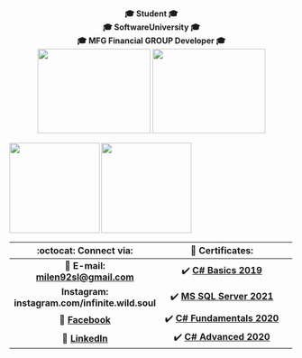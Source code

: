 <!-- Top text and gifs -->
<p align="center">
   <b>🎓 Student 🎓<br>🎓 SoftwareUniversity 🎓<br>🎓 MFG Financial GROUP Developer 🎓
   <br>
   <img width="200" height="150" src="https://media.giphy.com/media/10zxDv7Hv5RF9C/giphy.gif">
   <img width="200" height="150" src="https://media.giphy.com/media/du3J3cXyzhj75IOgvA/giphy.gif">
</p>

<!-- Statistics -->
<div>
  <img height="160" align="left" src="https://github-readme-stats.vercel.app/api?username=milen92sl&count_private=true&true&hide=issues&show_icons=true" />
  <img height="160" src="https://github-readme-stats.vercel.app/api/top-langs/?username=milen92sl&layout=compact" />
</div>

<!-- Table of content -->
| :octocat: Connect via: | :scroll: Certificates: | |
| :-: | :-: | :-: |
| :e-mail: **E-mail:**<br/>**milen92sl@gmail.com**| :heavy_check_mark: [**C# Basics 2019**](https://softuni.bg/certificates/details/74121/7b4ee2b9) |
| **Instagram:**<br/>**instagram.com/infinite.wild.soul**| :heavy_check_mark: [**MS SQL Server 2021**](https://softuni.bg/certificates/details/97896/3e2b77a7) |
| :blue_book: [**Facebook**](https://www.facebook.com/tyzara92/)| :heavy_check_mark: [**C# Fundamentals 2020**](https://softuni.bg/certificates/details/97193/cf8c04fd)| |
| 💼 [**LinkedIn**](https://www.linkedin.com/in/milen-ivanov-648b04184/)| :heavy_check_mark: [**C# Advanced 2020**](https://softuni.bg/certificates/details/86634/f04ccd31) | 
